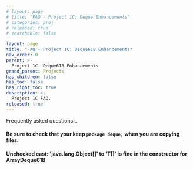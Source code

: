 ```yaml
---
# layout: page
# title: "FAQ - Project 1C: Deque Enhancements"
# categories: proj
# released: true
# searchable: false

layout: page
title: "FAQ - Project 1C: Deque61B Enhancements"
nav_order: 0
parent: >-
  Project 1C: Deque61B Enhancements
grand_parent: Projects
has_children: false
has_toc: false
has_right_toc: true
description: >-
  Project 1C FAQ.
released: true
---
```


Frequently asked questions...


#### Be sure to check that your keep `package deque;` when you are copying files.

#### Unchecked cast: 'java.lang.Object[]' to 'T[]'  is fine in the constructor for ArrayDeque61B
